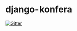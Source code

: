 # django-konfera

[![Gitter](https://badges.gitter.im/pyconsk/django-konfera.svg)](https://gitter.im/pyconsk/django-konfera?utm_source=badge&utm_medium=badge&utm_campaign=pr-badge&utm_content=badge)
